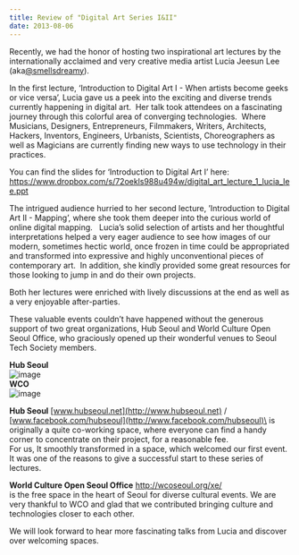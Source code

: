 ```yaml
---
title: Review of "Digital Art Series I&II"
date: 2013-08-06
---
```

Recently, we had the honor of hosting two inspirational art lectures by
the internationally acclaimed and very creative media artist Lucia
Jeesun Lee (aka[@smellsdreamy](https://twitter.com/smellsdreamy)).

In the first lecture, ‘Introduction to Digital Art I - When artists
become geeks or vice versa’, Lucia gave us a peek into the exciting and
diverse trends currently happening in digital art.  Her talk took
attendees on a fascinating journey through this colorful area of
converging technologies.  Where Musicians, Designers, Entrepreneurs,
Filmmakers, Writers, Architects, Hackers, Inventors, Engineers,
Urbanists, Scientists, Choreographers as well as Magicians are currently
finding new ways to use technology in their practices.

You can find the slides for ‘Introduction to Digital Art I’ here:
[](https://www.dropbox.com/s/72oekls988u494w/digital_art_lecture_1_lucia_lee.ppt)<https://www.dropbox.com/s/72oekls988u494w/digital_art_lecture_1_lucia_lee.ppt>

The intrigued audience hurried to her second lecture, ’Introduction to
Digital Art II - Mapping’, where she took them deeper into the curious
world of online digital mapping.   Lucia’s solid selection of artists
and her thoughtful interpretations helped a very eager audience to see
how images of our modern, sometimes hectic world, once frozen in time
could be appropriated and transformed into expressive and highly
unconventional pieces of contemporary art.  In addition, she kindly
provided some great resources for those looking to jump in and do their
own projects.

Both her lectures were enriched with lively discussions at the end as
well as a very enjoyable after-parties.

These valuable events couldn’t have happened without the generous
support of two great organizations, Hub Seoul and World Culture Open
Seoul Office, who graciously opened up their wonderful venues to Seoul
Tech Society members.

**Hub Seoul**\
![image]({{images}}/digital-art-review-photo1.jpg}})\
**WCO**\
![image]({{images}}/digital-art-review-photo2.jpg)

**Hub Seoul** [www.hubseoul.net](http://www.hubseoul.net) /
[www.facebook.com/hubseoul](http://www.facebook.com/hubseoul)\
is originally a quite co-working space, where everyone can find a handy
corner to concentrate on their project, for a reasonable fee.\
For us, It smoothly transformed in a space, which welcomed our first
event. It was one of the reasons to give a successful start to these
series of lectures.

**World Culture Open Seoul Office** <http://wcoseoul.org/xe/>\
is the free space in the heart of Seoul for diverse cultural events. We
are very thankful to WCO and glad that we contributed bringing culture
and technologies closer to each other.

We will look forward to hear more fascinating talks from Lucia and
discover over welcoming spaces.


